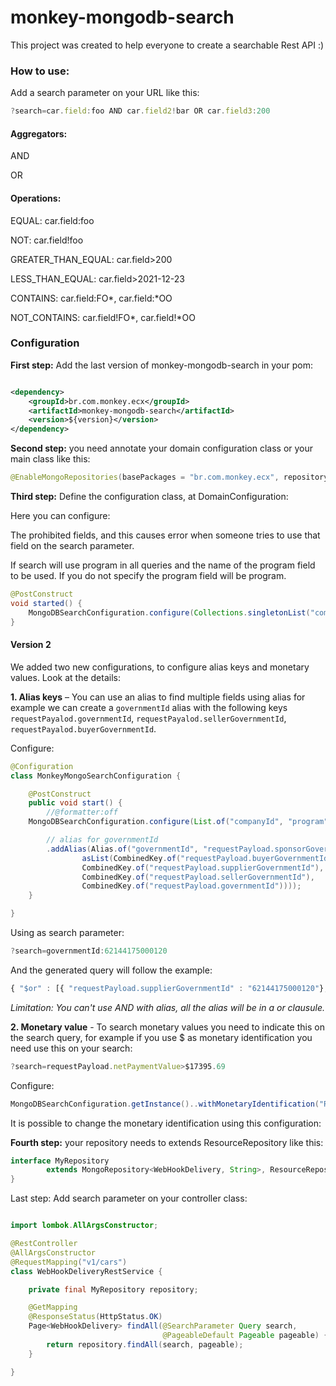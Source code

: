 # monkey-mongodb-search

This project was created to help everyone to create a searchable Rest API :)

### How to use:

Add a search parameter on your URL like this:

```javascript
?search=car.field:foo AND car.field2!bar OR car.field3:200
```

#### Aggregators:
AND

OR

#### Operations:

EQUAL: car.field:foo

NOT: car.field!foo

GREATER_THAN_EQUAL: car.field>200

LESS_THAN_EQUAL: car.field>2021-12-23

CONTAINS: car.field:FO*, car.field:*OO

NOT_CONTAINS: car.field!FO*, car.field!*OO



### Configuration

**First step:** Add the last version of monkey-mongodb-search in your pom:

```xml

<dependency>
    <groupId>br.com.monkey.ecx</groupId>
    <artifactId>monkey-mongodb-search</artifactId>
    <version>${version}</version>
</dependency>
```

**Second step:** you need annotate your domain configuration class or your main class like this:

```java
@EnableMongoRepositories(basePackages = "br.com.monkey.ecx", repositoryBaseClass = ResourceRepositoryImpl.class)
``` 

**Third step:** Define the configuration class, at DomainConfiguration:

Here you can configure:

The prohibited fields, and this causes error when someone tries to use that field on the search parameter.

If search will use program in all queries and the name of the program field to be used. If you do not specify the program field will be program.

```java
@PostConstruct
void started() {
    MongoDBSearchConfiguration.configure(Collections.singletonList("companyId"), true);
}
``` 

<h4 id="lombok">Version 2</h4>

We added two new configurations, to configure alias keys and monetary values. Look at the details:

**1. Alias keys** – You can use an alias to find multiple fields using alias for example we can create a ```governmentId``` alias with the following keys ```requestPayalod.governmentId```, ```requestPayalod.sellerGovernmentId```, ```requestPayalod.buyerGovernmentId```.

Configure:

```java
@Configuration
class MonkeyMongoSearchConfiguration {

	@PostConstruct
	public void start() {
		//@formatter:off
	MongoDBSearchConfiguration.configure(List.of("companyId", "program"), true)

        // alias for governmentId
        .addAlias(Alias.of("governmentId", "requestPayload.sponsorGovernmentId",
                asList(CombinedKey.of("requestPayload.buyerGovernmentId"),
                CombinedKey.of("requestPayload.supplierGovernmentId"),
                CombinedKey.of("requestPayload.sellerGovernmentId"),
                CombinedKey.of("requestPayload.governmentId"))));
	}

}
```

Using as search parameter:

```javascript
?search=governmentId:62144175000120
```
And the generated query will follow the example:
```javascript
{ "$or" : [{ "requestPayload.supplierGovernmentId" : "62144175000120"}, { "requestPayload.sponsorGovernmentId" : "62144175000120"}, { "requestPayload.governmentId" : "62144175000120"}, { "requestPayload.buyerGovernmentId" : "62144175000120"}, { "requestPayload.sellerGovernmentId" : "62144175000120"}]}
```

*Limitation: You can't use AND with alias, all the alias will be in a or clausule.*

**2. Monetary value** - To search monetary values you need to indicate this on the search query, for example if you use $ as monetary identification you need use this on your search:

```javascript
?search=requestPayload.netPaymentValue>$17395.69
``` 

Configure:

```java
MongoDBSearchConfiguration.getInstance()..withMonetaryIdentification("R$");
```

It is possible to change the monetary identification using this configuration:

**Fourth step:** your repository needs to extends ResourceRepository like this:

```java
interface MyRepository
        extends MongoRepository<WebHookDelivery, String>, ResourceRepository<WebHookDelivery, String> {
}
```

Last step: Add search parameter on your controller class:

```java

import lombok.AllArgsConstructor;

@RestController
@AllArgsConstructor
@RequestMapping("v1/cars")
class WebHookDeliveryRestService {

    private final MyRepository repository;

    @GetMapping
    @ResponseStatus(HttpStatus.OK)
    Page<WebHookDelivery> findAll(@SearchParameter Query search,
                                  @PageableDefault Pageable pageable) {
        return repository.findAll(search, pageable);
    }

}
```


